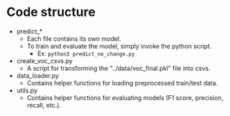 # Code structure
- predict_*
    -   Each file contains its own model.
    -   To train and evaluate the model, simply invoke the python script.
        - Ex: `python3 predict_no_change.py`
- create_voc_csvs.py
    - A script for transforming the "../data/voc_final.pkl" file into csvs.
- data_loader.py
    - Contains helper functions for loading preprocessed train/test data.
- utils.py
    - Contains helper functions for evaluating models (F1 score, precision, recall, etc.).

